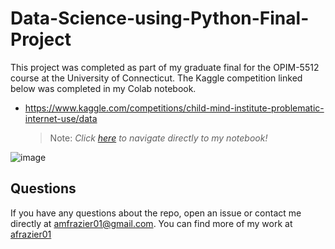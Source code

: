 # Data-Science-using-Python-Final-Project
This project was completed as part of my graduate final for the OPIM-5512 course at the University of Connecticut. The Kaggle competition linked below was completed in my Colab notebook.
* https://www.kaggle.com/competitions/child-mind-institute-problematic-internet-use/data

    > Note: _Click [here](https://colab.research.google.com/drive/1ivaMmp1Ua5EaK4Ztq-gz_kldUm-vNUM7#scrollTo=lyp9Uirwzibn) to navigate directly to my notebook!_

![image](https://github.com/user-attachments/assets/e7b37e7f-7ef1-4d4d-8e68-fa72766b6de2)

## Questions
If you have any questions about the repo, open an issue or contact me directly at [amfrazier01@gmail.com](mailto:amfrazier01@gmail.com). You can find more of my work at [afrazier01](https://github.com/afrazier01)
